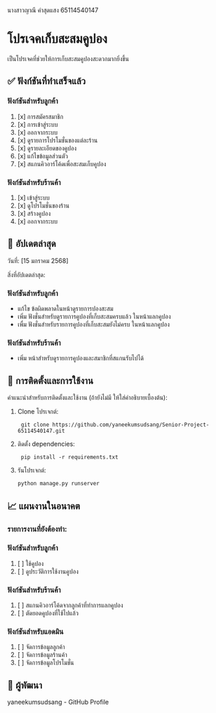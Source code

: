 นางสาวญาณี คำสุดแสง 65114540147

# โปรเจคเก็บสะสมคูปอง
เป็นโปรเจคที่ช่วยให้การเก็บสะสมคูปองสะดวกมากยิ่งขึ้น

## ✅ ฟังก์ชันที่ทำเสร็จแล้ว

### ฟังก์ชันสำหรับลูกค้า
1. [x] การสมัครสมาชิก
2. [x] การเข้าสู่ระบบ
3. [x] ออกจากระบบ
4. [x] ดูรายการโปรโมชั่นของแต่ละร้าน
5. [x] ดูรายละเอียดของคูปอง
6. [x] แก้ไขข้อมูลส่วนตัว
7. [x] สแกนคิวอาร์โค้ดเพื่อสะสมเก็บคูปอง

### ฟังก์ชันสำหรับร้านค้า
1. [x] เข้าสู่ระบบ
2. [x] ดูโปรโมชั่นของร้าน
3. [x] สร้างคูปอง
4. [x] ออกจากระบบ

## 📌 อัปเดตล่าสุด

วันที่: [15 มกราคม 2568]

สิ่งที่อัปเดตล่าสุด:

### ฟังก์ชันสำหรับลูกค้า
- แก้ไข ข้อผิดพลาดในหน้าดูรายการปองสะสม 
- เพิ่ม ฟังชั่นสำหรับดูรายการคูปองที่เก็บสะสมครบแล้ว ในหน้าแลกคูปอง
- เพื่ม ฟังชั่นสำหรับรายการคูปองที่เก็บสะสมยังไม่ครบ ในหน้าแลกคูปอง

### ฟังก์ชันสำหรับร้านค้า
- เพิ่ม หน้าสำหรับดูรายการคูปองและสมาชิกที่สแกนรับไปได้


## 🚀 การติดตั้งและการใช้งาน
คำแนะนำสำหรับการติดตั้งและใช้งาน (ถ้ายังไม่มี ให้ใส่คำอธิบายเบื้องต้น):

1. Clone โปรเจกต์:

        git clone https://github.com/yaneekumsudsang/Senior-Project-65114540147.git

2. ติดตั้ง dependencies:

        pip install -r requirements.txt

3. รันโปรเจกต์:

       python manage.py runserver

## 📈 แผนงานในอนาคต

### รายการงานที่ยังต้องทำ:

### ฟังก์ชันสำหรับลูกค้า
1. [ ] ใช้คูปอง
2. [ ] ดูประวัติการใช้งานคูปอง

### ฟังก์ชันสำหรับร้านค้า
1. [ ] สแกนคิวอาร์โค้ดจากลูกค้าที่ทำการแลกคูปอง
2. [ ] ตัดยอดคูปองที่ใช้ไปแล้ว

### ฟังก์ชันสำหรับแอดมิน
1. [ ] จัดการข้อมูลลูกค้า
2. [ ] จัดการข้อมูลร้านค้า
3. [ ] จัดการข้อมูลโปรโมชั่น

## 👤 ผู้พัฒนา
yaneekumsudsang - GitHub Profile